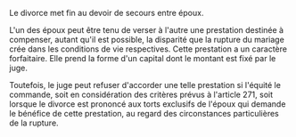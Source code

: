 Le divorce met fin au devoir de secours entre époux.

L'un des époux peut être tenu de verser à l'autre une prestation destinée à compenser, autant qu'il est possible, la disparité que la rupture du mariage crée dans les conditions de vie respectives. Cette prestation a un caractère forfaitaire. Elle prend la forme d'un capital dont le montant est fixé par le juge.

Toutefois, le juge peut refuser d'accorder une telle prestation si l'équité le commande, soit en considération des critères prévus à l'article 271, soit lorsque le divorce est prononcé aux torts exclusifs de l'époux qui demande le bénéfice de cette prestation, au regard des circonstances particulières de la rupture.
